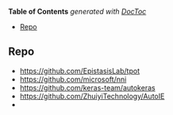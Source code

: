 <!-- START doctoc generated TOC please keep comment here to allow auto update -->
<!-- DON'T EDIT THIS SECTION, INSTEAD RE-RUN doctoc TO UPDATE -->
**Table of Contents**  *generated with [DocToc](https://github.com/thlorenz/doctoc)*

- [Repo](#repo)

<!-- END doctoc generated TOC please keep comment here to allow auto update -->



## Repo

- https://github.com/EpistasisLab/tpot
- https://github.com/microsoft/nni
- https://github.com/keras-team/autokeras
- https://github.com/ZhuiyiTechnology/AutoIE
- 




